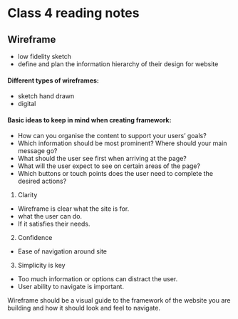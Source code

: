 # Class 4 reading notes

## Wireframe 
* low fidelity sketch 
* define and plan the information hierarchy of their design for website


#### Different types of wireframes:
* sketch hand drawn
* digital 

#### Basic ideas to keep in mind when creating framework:
* How can you organise the content to support your users’ goals?
* Which information should be most prominent? Where should your main message go? 
* What should the user see first when arriving at the page?
* What will the user expect to see on certain areas of the page?
* Which buttons or touch points does the user need to complete the desired actions?



1. Clarity
* Wireframe is clear what the site is for.
* what the user can do.
* If it satisfies their needs.

2. Confidence
* Ease of navigation around site

3. Simplicity is key
* Too much information or options can distract the user.
* User ability to navigate is important.

Wireframe should be a visual guide to the framework of the website you are building and how it should look and feel to navigate. 


